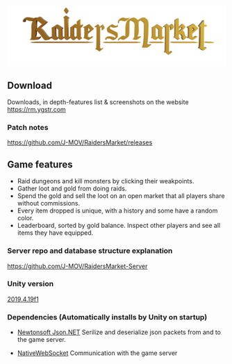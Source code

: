 ![](Assets/Images/game-title-alpha.png)

## Download

Downloads, in depth-features list & screenshots on the website https://rm.ygstr.com

### Patch notes

https://github.com/J-MOV/RaidersMarket/releases

## Game features

-   Raid dungeons and kill monsters by clicking their weakpoints.
-   Gather loot and gold from doing raids.
-   Spend the gold and sell the loot on an open market that all players share without commissions.
-   Every item dropped is unique, with a history and some have a random color.
-   Leaderboard, sorted by gold balance. Inspect other players and see all items they have equipped.

### Server repo and database structure explanation

https://github.com/J-MOV/RaidersMarket-Server

### Unity version

[2019.4.19f1](https://unity3d.com/unity/qa/lts-releases)

### Dependencies (Automatically installs by Unity on startup)

-   [Newtonsoft Json.NET](https://www.newtonsoft.com/json) Serilize and deserialize json packets from and to the game server.

-   [NativeWebSocket](https://github.com/endel/NativeWebSocket) Communication with the game server
